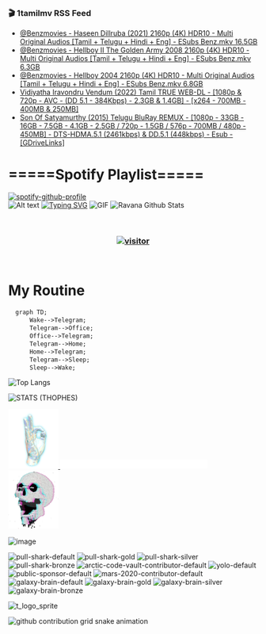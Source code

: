 ### 🎬 1tamilmv RSS Feed

<!-- BLOG-POST-LIST:START -->
- [@Benzmovies - Haseen Dillruba &lpar;2021&rpar; 2160p &lpar;4K&rpar; HDR10 - Multi  Original Audios [Tamil + Telugu + Hindi + Eng] - ESubs Benz.mkv 16.5GB](https://www.1tamilmv.space/index.php?/forums/topic/164586-benzmovies-haseen-dillruba-2021-2160p-4k-hdr10-multi-original-audios-tamil-telugu-hindi-eng-%C2%A0esubs-benzmkv-165gb/&do=findComment&comment=329109)
- [@Benzmovies - Hellboy II The Golden Army 2008 2160p &lpar;4K&rpar; HDR10 - Multi  Original Audios [Tamil + Telugu + Hindi + Eng] - ESubs Benz.mkv 6.3GB](https://www.1tamilmv.space/index.php?/forums/topic/164585-benzmovies-hellboy-ii-the-golden-army-2008-2160p-4k-hdr10-multi-original-audios-tamil-telugu-hindi-eng-%C2%A0esubs-benzmkv-63gb/&do=findComment&comment=329108)
- [@Benzmovies - Hellboy 2004 2160p &lpar;4K&rpar; HDR10 - Multi  Original Audios [Tamil + Telugu + Hindi + Eng] - ESubs Benz.mkv 6.8GB](https://www.1tamilmv.space/index.php?/forums/topic/164584-benzmovies-hellboy-2004-2160p-4k-hdr10-multi-original-audios-tamil-telugu-hindi-eng-%C2%A0esubs-benzmkv-68gb/&do=findComment&comment=329107)
- [Vidiyatha Iravondru Vendum &lpar;2022&rpar; Tamil TRUE WEB-DL - [1080p &amp; 720p - AVC - &lpar;DD 5.1 - 384Kbps&rpar; - 2.3GB &amp; 1.4GB] - [x264 - 700MB - 400MB &amp; 250MB]](https://www.1tamilmv.space/index.php?/forums/topic/164583-vidiyatha-iravondru-vendum-2022-tamil-true-web-dl-1080p-720p-avc-dd-51-384kbps-23gb-14gb-x264-700mb-400mb-250mb/&do=findComment&comment=329106)
- [Son Of Satyamurthy &lpar;2015&rpar; Telugu BluRay REMUX - [1080p - 33GB - 16GB - 7.5GB - 4.1GB - 2.5GB / 720p - 1.5GB / 576p - 700MB / 480p - 450MB] - DTS-HDMA.5.1 &lpar;2461kbps&rpar; &amp; DD.5.1 &lpar;448kbps&rpar; - Esub - [GDriveLinks]](https://www.1tamilmv.space/index.php?/forums/topic/164577-son-of-satyamurthy-2015-telugu-bluray-remux-1080p-33gb-16gb-75gb-41gb-25gb-720p-15gb-576p-700mb-480p-450mb-dts-hdma51-2461kbps-dd51-448kbps-esub-gdrivelinks/&do=findComment&comment=329105)
<!-- BLOG-POST-LIST:END -->

# =====Spotify Playlist=====
[![spotify-github-profile](https://spotify-github-profile.vercel.app/api/view?uid=31rfzgmuvvewegdlxvlev4ynz4vu&cover_image=true&theme=default&bar_color=53b14f&bar_color_cover=true)](https://ravana69.github.io/rss)
</br>
![Alt text](https://spotify-recently-played-readme.vercel.app/api?user=31rfzgmuvvewegdlxvlev4ynz4vu)
[![Typing SVG](https://readme-typing-svg.herokuapp.com?color=%2336BCF7&center=true&vCenter=true&multiline=true&height=81&lines=I+AM+RAVANA;CONTACT+ME+ON+TELEGRAM%3A+%40R4V4N4)](https://git.io/typing-svg)
<img align="centre" height="400px" width="490px" alt="GIF" src="https://github.com/ravana69/ravana69/blob/master/rvm.gif" />
![Ravana Github Stats](https://github-readme-stats.vercel.app/api?username=ravana69&&show_icons=true&theme=radical)

<br />
<h3 align="center"> <a href="https://t.me/r4v4n4"><img src="https://profile-counter.glitch.me/ravana69/count.svg" alt="visitor" width="600"></a> </h3>
</br>

<H1>My Routine</H1>

```mermaid
  graph TD;
      Wake-->Telegram;
      Telegram-->Office;
      Office-->Telegram;
      Telegram-->Home;
      Home-->Telegram;
      Telegram-->Sleep;
      Sleep-->Wake;
```
![Top Langs](https://github-readme-stats.vercel.app/api/top-langs/?username=ravana69&&show_icons=true&theme=radical)

![STATS (THOPHES)](https://github-profile-trophy.vercel.app/?username=ravana69&theme=gruvbox&margin-w=10&margin-h=15&column=8)
<br />
<p align="left">
    <a href="#">
        <img width="20%" src="./assets/images/hand.gif" alt="" />
    </a>
    <a href="#">
        <img width="59%" src="./assets/images/spacer.png" alt="" >
    </a>
    <a href="#">
        <img width="20%" src="./assets/images/skull.gif" alt="" />
    </a>
</p>


![image](https://user-images.githubusercontent.com/47528708/175298537-0623dc00-7b1a-4ec1-b5b1-71768763a234.png)

<img width="148" alt="pull-shark-default" src="https://user-images.githubusercontent.com/47528708/175266634-4235fb81-4cf9-4128-9c7a-b7c044cde5b5.png"> <img width="148" alt="pull-shark-gold" src="https://user-images.githubusercontent.com/47528708/175268594-acb9b27a-7f8e-4181-8900-171a981e2d56.png"> <img width="148" alt="pull-shark-silver" src="https://user-images.githubusercontent.com/47528708/175266702-c880884d-eb71-46fb-b857-3135442e06c6.png"> <img width="148" alt="pull-shark-bronze" src="https://user-images.githubusercontent.com/47528708/175266723-735f9146-b8aa-44f8-aa99-c06aad45e8fa.png"> <img width="148" alt="arctic-code-vault-contributor-default" src="https://user-images.githubusercontent.com/47528708/175267501-e1fbbb8f-c2b2-4882-b865-2ac4debef26c.png"> <img width="148" alt="yolo-default" src="https://user-images.githubusercontent.com/47528708/175267654-281a1880-1129-4b7b-bf2f-de5dd2bc5afa.png"> <img width="148" alt="public-sponsor-default" src="https://user-images.githubusercontent.com/47528708/175268448-2e78cc75-fb25-4d76-bd22-7df520446b45.png"> <img width="148" alt="mars-2020-contributor-default" src="https://user-images.githubusercontent.com/47528708/175268475-de6d987a-3be9-4353-86a5-23b422559355.png"> <img width="148" alt="galaxy-brain-default" src="https://user-images.githubusercontent.com/47528708/175298882-7ad69eb8-4d11-45a0-af56-ce2c179fe466.png"> <img width="148" alt="galaxy-brain-gold" src="https://user-images.githubusercontent.com/47528708/175269058-04760273-d9f7-468b-9151-fb654d7c4057.png"> <img width="148" alt="galaxy-brain-silver" src="https://user-images.githubusercontent.com/47528708/175269395-4035bb40-f404-4178-b963-8a4b2973158a.png"> <img width="148" alt="galaxy-brain-bronze" src="https://user-images.githubusercontent.com/47528708/175269034-5aed3e95-5a28-44f3-8cf1-5fc804604869.png">

![t_logo_sprite](https://user-images.githubusercontent.com/47528708/175293007-21ff1792-1fca-4be3-bcae-12fdc3aa414f.svg)




![github contribution grid snake animation](https://raw.githubusercontent.com/ravana69/ravana69/output/github-contribution-grid-snake-dark.svg#gh-dark-mode-only)
